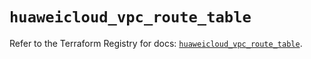 # `huaweicloud_vpc_route_table`

Refer to the Terraform Registry for docs: [`huaweicloud_vpc_route_table`](https://registry.terraform.io/providers/huaweicloud/huaweicloud/1.71.1/docs/resources/vpc_route_table).
